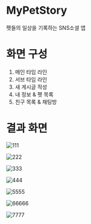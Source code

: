 # MyPetStory
펫들의 일상을 기록하는 SNS소셜 앱

# 화면 구성
1. 메인 타임 라인
2. 서브 타임 라인
3. 새 게시글 작성
4. 내 정보 & 펫 목록
5. 친구 목록 & 채팅방

# 결과 화면

![111](https://user-images.githubusercontent.com/98893006/168512567-52c8b59a-36d3-4211-a840-57a178c96b9f.png)

![222](https://user-images.githubusercontent.com/98893006/168512575-4e04f8a2-dd29-40ac-be94-80a66e209e8c.png)

![333](https://user-images.githubusercontent.com/98893006/168512585-2ac018c7-9a06-471c-80b2-77aa771d4342.png)

![444](https://user-images.githubusercontent.com/98893006/168512600-579fd465-bb1e-46d1-b599-eb08c1de1e35.png)

![5555](https://user-images.githubusercontent.com/98893006/168512615-4017abed-20b7-4ee0-a603-798d527a990b.png)

![66666](https://user-images.githubusercontent.com/98893006/168512621-e6bb852a-2593-4a6f-8af7-031b789d4664.png)

![7777](https://user-images.githubusercontent.com/98893006/168512632-01b7e9e0-fc5f-4efd-996e-7693a3284f29.png)
